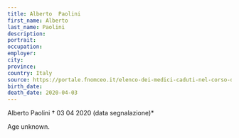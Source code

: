 ```yaml
---
title: Alberto  Paolini
first_name: Alberto 
last_name: Paolini
description: 
portrait: 
occupation: 
employer: 
city: 
province: 
country: Italy
source: https://portale.fnomceo.it/elenco-dei-medici-caduti-nel-corso-dellepidemia-di-covid-19/
birth_date: 
death_date: 2020-04-03
---
```


Alberto Paolini † 03 04 2020 (data segnalazione)*

Age unknown.
